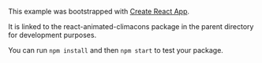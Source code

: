 This example was bootstrapped with [Create React App](https://github.com/facebook/create-react-app).

It is linked to the react-animated-climacons package in the parent directory for development purposes.

You can run `npm install` and then `npm start` to test your package.
